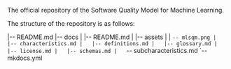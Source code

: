 The official repository of the Software Quality Model for Machine Learning.

The structure of the repository is as follows:

|-- README.md
|-- docs
|   |-- README.md
|   |-- assets
|   |   `-- mlsqm.png
|   |-- characteristics.md
|   |-- definitions.md
|   |-- glossary.md
|   |-- license.md
|   |-- schemas.md
|   `-- subcharacteristics.md
`-- mkdocs.yml
